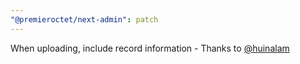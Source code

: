 ```yaml
---
"@premieroctet/next-admin": patch
---
```


When uploading, include record information - Thanks to [@huinalam](https://github.com/huinalam)
